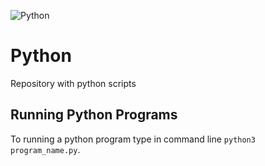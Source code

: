 ![Python](https://github.com/ElmarUhl/Python/assets/157088447/ae19807c-0dce-4f54-ae3e-55e8bd4c1ce3)

# Python

Repository with python scripts

## Running Python Programs

To running a python program type in command line ```python3 program_name.py```.

